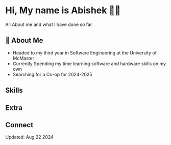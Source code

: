 # Hi, My name is Abishek 👋😄
All About me and what I have done so far 

## :book: About Me
* Headed to my third year in Software Engineering at the University of McMaster
* Currently Spending my time learning software and hardware skills on my own
* Searching for a Co-op for 2024-2025

## Skills

## Extra 

## Connect

Updated: Aug 22 2024

<!--
**abi2055/abi2055** is a ✨ _special_ ✨ repository because its `README.md` (this file) appears on your GitHub profile.

Here are some ideas to get you started:

- 🔭 I’m currently working on ...
- 🌱 I’m currently learning ...
- 👯 I’m looking to collaborate on ...
- 🤔 I’m looking for help with ...
- 💬 Ask me about ...
- 📫 How to reach me: ...
- 😄 Pronouns: ...
- ⚡ Fun fact: ...
-->
